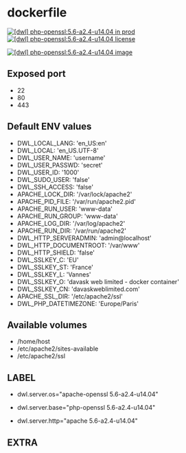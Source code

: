 # dockerfile

[![[dwl] php-openssl:5.6-a2.4-u14.04 in prod][badge-shields]](https://hub.docker.com/r/davask/d-php-openssl/)
[![[dwl] php-openssl:5.6-a2.4-u14.04 license][badge-license]](https://app.fossa.io/projects/git%2Bhttps%3A%2F%2Fgithub.com%2Fdavask%2Fd-php-openssl?ref=badge_shield)

[![[dwl] php-openssl:5.6-a2.4-u14.04 image][badge-docker]](https://hub.docker.com/r/davask/d-php-openssl/)

[badge-docker]: https://dockeri.co/image/davask/d-php-openssl "[dwl] php-openssl:5.6-a2.4-u14.04 image"
[badge-shields]: https://img.shields.io/badge/davask%2Fd--php--openssl-env_prod-brightgreen.svg?style=flat "[dwl] php-openssl:5.6-a2.4-u14.04 in prod"
[badge-license]: https://img.shields.io/badge/davask%2Fd--php--openssl-license_MIT-brightgreen.svg?style=flat "[dwl] php-openssl:5.6-a2.4-u14.04 license"

## Exposed port

- 22
- 80
- 443
## Default ENV values

- DWL_LOCAL_LANG: 'en_US:en'
- DWL_LOCAL: 'en_US.UTF-8'
- DWL_USER_NAME: 'username'
- DWL_USER_PASSWD: 'secret'
- DWL_USER_ID: '1000'
- DWL_SUDO_USER: 'false'
- DWL_SSH_ACCESS: 'false'
- APACHE_LOCK_DIR: '/var/lock/apache2'
- APACHE_PID_FILE: '/var/run/apache2.pid'
- APACHE_RUN_USER: 'www-data'
- APACHE_RUN_GROUP: 'www-data'
- APACHE_LOG_DIR: '/var/log/apache2'
- APACHE_RUN_DIR: '/var/run/apache2'
- DWL_HTTP_SERVERADMIN: 'admin@localhost'
- DWL_HTTP_DOCUMENTROOT: '/var/www'
- DWL_HTTP_SHIELD: 'false'
- DWL_SSLKEY_C: 'EU'
- DWL_SSLKEY_ST: 'France'
- DWL_SSLKEY_L: 'Vannes'
- DWL_SSLKEY_O: 'davask web limited - docker container'
- DWL_SSLKEY_CN: 'davaskweblimited.com'
- APACHE_SSL_DIR: '/etc/apache2/ssl'
- DWL_PHP_DATETIMEZONE: 'Europe/Paris'
## Available volumes

- /home/host
- /etc/apache2/sites-available
- /etc/apache2/ssl
## LABEL

- dwl.server.os="apache-openssl 5.6-a2.4-u14.04"

- dwl.server.base="php-openssl 5.6-a2.4-u14.04"

- dwl.server.http="apache 5.6-a2.4-u14.04"

## EXTRA

